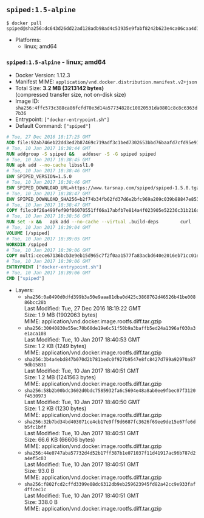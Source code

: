 ## `spiped:1.5-alpine`

```console
$ docker pull spiped@sha256:dc643d26dd22ad128adb98ad4c53935e9fabf8242b623e4ca06caa4d14b8bf44
```

-	Platforms:
	-	linux; amd64

### `spiped:1.5-alpine` - linux; amd64

-	Docker Version: 1.12.3
-	Manifest MIME: `application/vnd.docker.distribution.manifest.v2+json`
-	Total Size: **3.2 MB (3213142 bytes)**  
	(compressed transfer size, not on-disk size)
-	Image ID: `sha256:4ffc573c388ca86fcfd70e3d14a57734828c10820531da0801c8c8c6363d7b36`
-	Entrypoint: `["docker-entrypoint.sh"]`
-	Default Command: `["spiped"]`

```dockerfile
# Tue, 27 Dec 2016 18:17:25 GMT
ADD file:92ab746eb22dd3ed2b87469c719adf3c1bed7302653bbd76baafd7cfd95e911e in / 
# Tue, 10 Jan 2017 18:38:44 GMT
RUN addgroup -S spiped &&	adduser -S -G spiped spiped
# Tue, 10 Jan 2017 18:38:45 GMT
RUN apk add --no-cache libssl1.0
# Tue, 10 Jan 2017 18:38:46 GMT
ENV SPIPED_VERSION=1.5.0
# Tue, 10 Jan 2017 18:38:46 GMT
ENV SPIPED_DOWNLOAD_URL=https://www.tarsnap.com/spiped/spiped-1.5.0.tgz
# Tue, 10 Jan 2017 18:38:47 GMT
ENV SPIPED_DOWNLOAD_SHA256=b2f74b34fb62fd37d6e2bfc969a209c039b88847e853a49e91768dec625facd7
# Tue, 10 Jan 2017 18:38:47 GMT
COPY file:0f26a499fef90f06070551ff66a17abfb7e814a4f023905e52236c31b216a7bb in /0001-Fix-docker-stop-issue.patch 
# Tue, 10 Jan 2017 18:38:56 GMT
RUN set -x &&	apk add --no-cache --virtual .build-deps 		curl 		gcc 		make 		musl-dev 		openssl-dev 		patch 		tar &&	curl -fsSL "$SPIPED_DOWNLOAD_URL" -o spiped.tar.gz &&	echo "$SPIPED_DOWNLOAD_SHA256 *spiped.tar.gz" |sha256sum -c - &&	mkdir -p /usr/local/src/spiped &&	tar xzf "spiped.tar.gz" -C /usr/local/src/spiped --strip-components=1 &&	rm "spiped.tar.gz" &&	patch -p1 -d /usr/local/src/spiped/ < /0001-Fix-docker-stop-issue.patch &&	CC=gcc make -C /usr/local/src/spiped &&	make -C /usr/local/src/spiped install &&	rm -rf /usr/local/src/spiped &&	apk del .build-deps
# Tue, 10 Jan 2017 18:39:04 GMT
VOLUME [/spiped]
# Tue, 10 Jan 2017 18:39:05 GMT
WORKDIR /spiped
# Tue, 10 Jan 2017 18:39:06 GMT
COPY multi:cece67136bcb3e9eb15d965c7f2f0aa1577fa83acbd640e2016eb71cc01e0cfa in /usr/local/bin/ 
# Tue, 10 Jan 2017 18:39:06 GMT
ENTRYPOINT ["docker-entrypoint.sh"]
# Tue, 10 Jan 2017 18:39:06 GMT
CMD ["spiped"]
```

-	Layers:
	-	`sha256:0a8490d0dfd399b3a50e9aaa81dba0d425c3868762d46526b41be00886bcc28b`  
		Last Modified: Tue, 27 Dec 2016 18:19:22 GMT  
		Size: 1.9 MB (1902063 bytes)  
		MIME: application/vnd.docker.image.rootfs.diff.tar.gzip
	-	`sha256:30040830e55ec70b60de19e6c51f50b9a3baffb5ed24a1396af030a3e1aca108`  
		Last Modified: Tue, 10 Jan 2017 18:40:53 GMT  
		Size: 1.2 KB (1249 bytes)  
		MIME: application/vnd.docker.image.rootfs.diff.tar.gzip
	-	`sha256:3b4a4ebd847b070d2b781bedc0f927b9547e8fc8427d799a92970a879db15831`  
		Last Modified: Tue, 10 Jan 2017 18:40:51 GMT  
		Size: 1.2 MB (1241563 bytes)  
		MIME: application/vnd.docker.image.rootfs.diff.tar.gzip
	-	`sha256:58b2b00bdc3602d0bdc7585932fa6c5694e48a8ab0ee9fbec07f3120f4530973`  
		Last Modified: Tue, 10 Jan 2017 18:40:50 GMT  
		Size: 1.2 KB (1230 bytes)  
		MIME: application/vnd.docker.image.rootfs.diff.tar.gzip
	-	`sha256:32b7bd34bd403071ce4cb17e9ff9d6687fc3626f69ee9de15e67fe6db5fc1bff`  
		Last Modified: Tue, 10 Jan 2017 18:40:51 GMT  
		Size: 66.6 KB (66606 bytes)  
		MIME: application/vnd.docker.image.rootfs.diff.tar.gzip
	-	`sha256:44e0747aba57732d4d52b17ff387b1e071037f11d41917ac96b787d2a4ef5c03`  
		Last Modified: Tue, 10 Jan 2017 18:40:51 GMT  
		Size: 93.0 B  
		MIME: application/vnd.docker.image.rootfs.diff.tar.gzip
	-	`sha256:f802fcd2cffd3399e08dc6312db9eb259623945fd82a42cc9e933fafdffcec1c`  
		Last Modified: Tue, 10 Jan 2017 18:40:51 GMT  
		Size: 338.0 B  
		MIME: application/vnd.docker.image.rootfs.diff.tar.gzip
